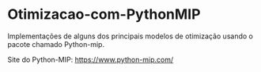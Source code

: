# Otimizacao-com-PythonMIP
Implementações de alguns dos principais modelos de otimização usando o pacote chamado Python-mip.

Site do Python-MIP: https://www.python-mip.com/
